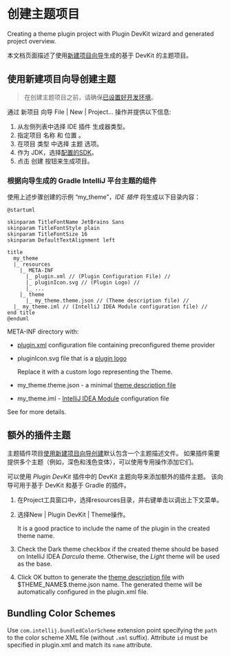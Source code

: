 <!-- Copyright 2000-2024 JetBrains s.r.o. and contributors. Use of this source code is governed by the Apache 2.0 license. -->

# 创建主题项目


<link-summary>Creating a theme plugin project with Plugin DevKit wizard and generated project overview.</link-summary>

本文档页面描述了使用[新建项目向导](https://www.jetbrains.com/help/idea/new-project-wizard.html)生成的基于 DevKit 的主题项目。

## 使用新建项目向导创建主题

> 在创建主题项目之前，请确保[已设置好开发环境](setting_up_theme_environment.md)。

<procedure title="创建主题插件" id="create-theme">

通过 <control>新项目</control> 向导 <ui-path>File | New | Project...</ui-path> 操作并提供以下信息:
1. 从左侧列表中选择 <control>IDE 插件</control> 生成器类型。
2. 指定项目 <control>名称</control> 和 <control>位置</control> 。
3. 在项目 <control>类型</control> 中选择 <control>主题</control> 选项。
4. 作为 <control>JDK</control>，选择[配置的SDK](setting_up_theme_environment.md#intellij-sdk)。
5. 点击 <control>创建</control> 按钮来生成项目。

</procedure>

### 根据向导生成的 Gradle IntelliJ 平台主题的组件

使用上述步骤创建的示例 “my_theme”，_IDE 插件_ 将生成以下目录内容：

```plantuml
@startuml

skinparam TitleFontName JetBrains Sans
skinparam TitleFontStyle plain
skinparam TitleFontSize 16
skinparam DefaultTextAlignment left

title
  my_theme
  |_ resources
    |_ META-INF
      |_ plugin.xml // (Plugin Configuration File) //
      |_ pluginIcon.svg // (Plugin Logo) //
      |_ ...
    |_ theme
      |_ my_theme.theme.json // (Theme description file) //
  |_ my_theme.iml // (IntelliJ IDEA Module configuration file) //
end title
@enduml
```

<path>META-INF</path> directory with:
  - <path>[plugin.xml](plugin_configuration_file.md)</path> configuration file containing preconfigured theme provider
  - <path>pluginIcon.svg</path> file that is a [plugin logo](plugin_icon_file.md)

    Replace it with a custom logo representing the Theme.
- <path>my_theme.theme.json</path> - a minimal [theme description file](themes_customize.md#introduction-to-theme-description-file-syntax)
- <path>my_theme.iml</path> - [IntelliJ IDEA Module](https://www.jetbrains.com/help/idea/creating-and-managing-modules.html) configuration file

See [](theme_structure.md) for more details.

## 额外的插件主题

主题插件项目[使用新建项目向导创建](#create-theme)默认包含一个主题描述文件。
如果插件需要提供多个主题（例如，深色和浅色变体），可以使用专用操作添加它们。

可以使用 _Plugin DevKit_ 插件中的 DevKit 主题向导来添加额外的插件主题。
该向导可用于基于 DevKit 和基于 Gradle 的插件。

<procedure title="添加主题" id="add-theme">

1. 在<control>Project</control>工具窗口中，选择<path>resources</path>目录，并右键单击以调出上下文菜单。
2. 选择<ui-path>New | Plugin DevKit | Theme</ui-path>操作。

   It is a good practice to include the name of the plugin in the created theme name.
3. Check the <control>Dark theme</control> checkbox if the created theme should be based on IntelliJ IDEA _Darcula_ theme.
   Otherwise, the _Light_ theme will be used as the base.
4. Click <control>OK</control> button to generate the [theme description file](themes_customize.md#introduction-to-theme-description-file-syntax) with <path>\$THEME_NAME\$.theme.json</path> name. The generated theme will be automatically configured in the <path>plugin.xml</path> file.

</procedure>

## Bundling Color Schemes

Use `com.intellij.bundledColorScheme` extension point specifying the `path` to the color scheme XML file (without `.xml` suffix).
Attribute `id` must be specified in <path>plugin.xml</path> and match its `name` attribute.
